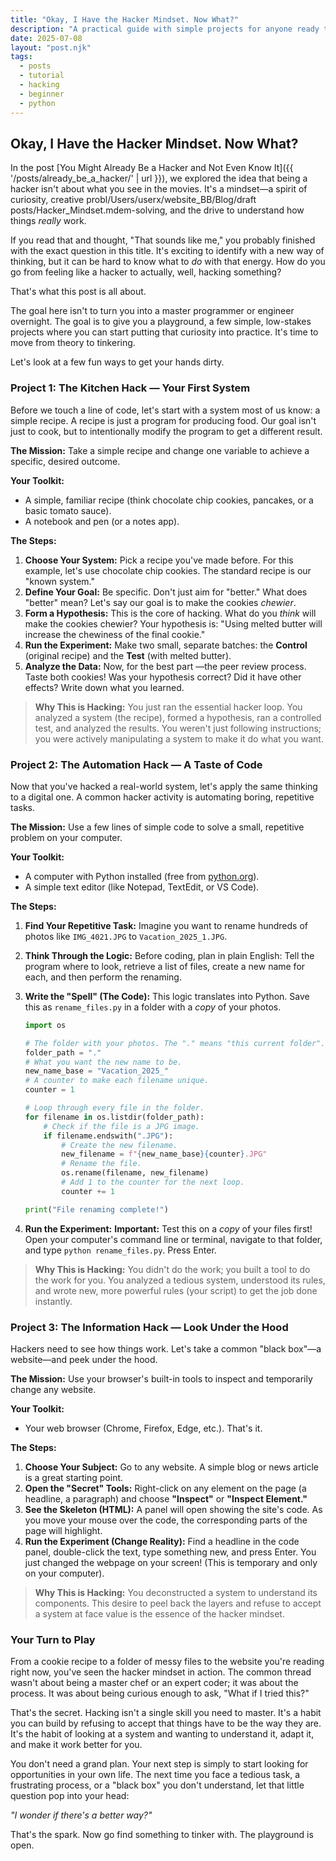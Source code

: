 ```yaml
---
title: "Okay, I Have the Hacker Mindset. Now What?"
description: "A practical guide with simple projects for anyone ready to turn the hacker mindset into action. Learn to tinker with recipes, code, and websites."
date: 2025-07-08
layout: "post.njk"
tags:
  - posts
  - tutorial
  - hacking
  - beginner
  - python
---
```


## Okay, I Have the Hacker Mindset. Now What?

In the post [You Might Already Be a Hacker and Not Even Know It]({{ '/posts/already_be_a_hacker/' | url }}), we explored the idea that being a hacker isn't about what you see in the movies. It's a mindset—a spirit of curiosity, creative probl/Users/userx/website_BB/Blog/draft posts/Hacker_Mindset.mdem-solving, and the drive to understand how things *really* work.

If you read that and thought, "That sounds like me," you probably finished with the exact question in this title. It's exciting to identify with a new way of thinking, but it can be hard to know what to *do* with that energy. How do you go from feeling like a hacker to actually, well, hacking something?

That's what this post is all about.

The goal here isn't to turn you into a master programmer or engineer overnight. The goal is to give you a playground, a few simple, low-stakes projects where you can start putting that curiosity into practice. It's time to move from theory to tinkering.

Let's look at a few fun ways to get your hands dirty.

### Project 1: The Kitchen Hack — Your First System

Before we touch a line of code, let's start with a system most of us know: a simple recipe. A recipe is just a program for producing food. Our goal isn't just to cook, but to intentionally modify the program to get a different result.

**The Mission:** Take a simple recipe and change one variable to achieve a specific, desired outcome.

**Your Toolkit:**
* A simple, familiar recipe (think chocolate chip cookies, pancakes, or a basic tomato sauce).
* A notebook and pen (or a notes app).

**The Steps:**
1.  **Choose Your System:** Pick a recipe you've made before. For this example, let's use chocolate chip cookies. The standard recipe is our "known system."
2.  **Define Your Goal:** Be specific. Don't just aim for "better." What does "better" mean? Let's say our goal is to make the cookies *chewier*.
3.  **Form a Hypothesis:** This is the core of hacking. What do you *think* will make the cookies chewier? Your hypothesis is: "Using melted butter will increase the chewiness of the final cookie."
4.  **Run the Experiment:** Make two small, separate batches: the **Control** (original recipe) and the **Test** (with melted butter).
5. **Analyze the Data:** Now, for the best part —the peer review process. Taste both cookies! Was your hypothesis correct? Did it have other effects? Write down what you learned.

> **Why This is Hacking:** You just ran the essential hacker loop. You analyzed a system (the recipe), formed a hypothesis, ran a controlled test, and analyzed the results. You weren't just following instructions; you were actively manipulating a system to make it do what you want.

### Project 2: The Automation Hack — A Taste of Code

Now that you've hacked a real-world system, let's apply the same thinking to a digital one. A common hacker activity is automating boring, repetitive tasks.

**The Mission:** Use a few lines of simple code to solve a small, repetitive problem on your computer.

**Your Toolkit:**
* A computer with Python installed (free from [python.org](https://python.org)).
* A simple text editor (like Notepad, TextEdit, or VS Code).

**The Steps:**
1.  **Find Your Repetitive Task:** Imagine you want to rename hundreds of photos like `IMG_4021.JPG` to `Vacation_2025_1.JPG`.
2. **Think Through the Logic:** Before coding, plan in plain English: Tell the program where to look, retrieve a list of files, create a new name for each, and then perform the renaming.
3.  **Write the "Spell" (The Code):** This logic translates into Python. Save this as `rename_files.py` in a folder with a *copy* of your photos.

    ```python:rename_files.py
    import os

    # The folder with your photos. The "." means "this current folder".
    folder_path = "."
    # What you want the new name to be.
    new_name_base = "Vacation_2025_"
    # A counter to make each filename unique.
    counter = 1

    # Loop through every file in the folder.
    for filename in os.listdir(folder_path):
        # Check if the file is a JPG image.
        if filename.endswith(".JPG"):
            # Create the new filename.
            new_filename = f"{new_name_base}{counter}.JPG"
            # Rename the file.
            os.rename(filename, new_filename)
            # Add 1 to the counter for the next loop.
            counter += 1

    print("File renaming complete!")
    ```
4.  **Run the Experiment:** **Important:** Test this on a *copy* of your files first! Open your computer's command line or terminal, navigate to that folder, and type `python rename_files.py`. Press Enter.

> **Why This is Hacking:** You didn't do the work; you built a tool to do the work for you. You analyzed a tedious system, understood its rules, and wrote new, more powerful rules (your script) to get the job done instantly.

### Project 3: The Information Hack — Look Under the Hood

Hackers need to see how things work. Let's take a common "black box"—a website—and peek under the hood.

**The Mission:** Use your browser's built-in tools to inspect and temporarily change any website.

**Your Toolkit:**
* Your web browser (Chrome, Firefox, Edge, etc.). That's it.

**The Steps:**
1.  **Choose Your Subject:** Go to any website. A simple blog or news article is a great starting point.
2.  **Open the "Secret" Tools:** Right-click on any element on the page (a headline, a paragraph) and choose **"Inspect"** or **"Inspect Element."**
3.  **See the Skeleton (HTML):** A panel will open showing the site's code. As you move your mouse over the code, the corresponding parts of the page will highlight.
4.  **Run the Experiment (Change Reality):** Find a headline in the code panel, double-click the text, type something new, and press Enter. You just changed the webpage on your screen! (This is temporary and only on your computer).

> **Why This is Hacking:** You deconstructed a system to understand its components. This desire to peel back the layers and refuse to accept a system at face value is the essence of the hacker mindset.

### Your Turn to Play

From a cookie recipe to a folder of messy files to the website you're reading right now, you've seen the hacker mindset in action. The common thread wasn't about being a master chef or an expert coder; it was about the process. It was about being curious enough to ask, "What if I tried this?"

That's the secret. Hacking isn't a single skill you need to master. It's a habit you can build by refusing to accept that things have to be the way they are. It's the habit of looking at a system and wanting to understand it, adapt it, and make it work better for you.

You don't need a grand plan. Your next step is simply to start looking for opportunities in your own life. The next time you face a tedious task, a frustrating process, or a "black box" you don't understand, let that little question pop into your head:

*"I wonder if there's a better way?"*

That's the spark. Now go find something to tinker with. The playground is open.